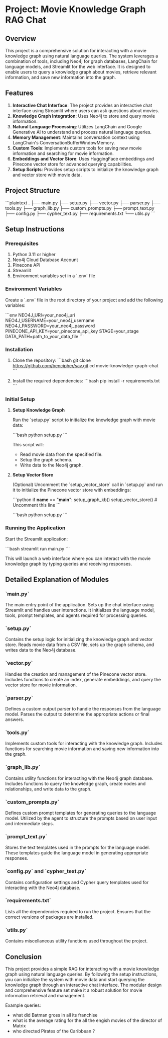 
# Project: Movie Knowledge Graph RAG Chat

## Overview

This project is a comprehensive solution for interacting with a movie knowledge graph using natural language queries. The system leverages a combination of tools, including Neo4j for graph databases, LangChain for language models, and Streamlit for the web interface. It is designed to enable users to query a knowledge graph about movies, retrieve relevant information, and save new information into the graph.

## Features

1. **Interactive Chat Interface**: The project provides an interactive chat interface using Streamlit where users can ask questions about movies.
2. **Knowledge Graph Integration**: Uses Neo4j to store and query movie information.
3. **Natural Language Processing**: Utilizes LangChain and Google Generative AI to understand and process natural language queries.
4. **Memory Management**: Maintains conversation context using LangChain's ConversationBufferWindowMemory.
5. **Custom Tools**: Implements custom tools for saving new movie information and searching for movie information.
6. **Embeddings and Vector Store**: Uses HuggingFace embeddings and Pinecone vector store for advanced querying capabilities.
7. **Setup Scripts**: Provides setup scripts to initialize the knowledge graph and vector store with movie data.

## Project Structure

\`\`\`plaintext
.
├── main.py
├── setup.py
├── vector.py
├── parser.py
├── tools.py
├── graph_lib.py
├── custom_prompts.py
├── prompt_text.py
├── config.py
├── cypher_text.py
├── requirements.txt
└── utils.py
\`\`\`

## Setup Instructions

### Prerequisites

1. Python 3.11 or higher
2. Neo4j Cloud Database Account
3. Pinecone API
4. Streamlit
5. Environment variables set in a \`.env\` file

### Environment Variables

Create a \`.env\` file in the root directory of your project and add the following variables:

\`\`\`env
NEO4J_URI=your_neo4j_uri
NEO4J_USERNAME=your_neo4j_username
NEO4J_PASSWORD=your_neo4j_password
PINECONE_API_KEY=your_pinecone_api_key
STAGE=your_stage
DATA_PATH=path_to_your_data_file
\`\`\`

### Installation

1. Clone the repository:
   \`\`\`bash
   git clone https://github.com/bencipher/sav.git
   cd movie-knowledge-graph-chat
   \`\`\`

2. Install the required dependencies:
   \`\`\`bash
   pip install -r requirements.txt
   \`\`\`

### Initial Setup

1. **Setup Knowledge Graph**

   Run the \`setup.py\` script to initialize the knowledge graph with movie data:

   \`\`\`bash
   python setup.py
   \`\`\`

   This script will:
   - Read movie data from the specified file.
   - Setup the graph schema.
   - Write data to the Neo4j graph.

2. **Setup Vector Store**

   (Optional) Uncomment the \`setup_vector_store\` call in \`setup.py\` and run it to initialize the Pinecone vector store with embeddings:

   \`\`\`python
   if __name__ == "__main__":
       setup_graph_kb()
       setup_vector_store()  # Uncomment this line
   \`\`\`

   \`\`\`bash
   python setup.py
   \`\`\`

### Running the Application

Start the Streamlit application:

\`\`\`bash
streamlit run main.py
\`\`\`

This will launch a web interface where you can interact with the movie knowledge graph by typing queries and receiving responses.

## Detailed Explanation of Modules

### \`main.py\`

The main entry point of the application. Sets up the chat interface using Streamlit and handles user interactions. It initializes the language model, tools, prompt templates, and agents required for processing queries.

### \`setup.py\`

Contains the setup logic for initializing the knowledge graph and vector store. Reads movie data from a CSV file, sets up the graph schema, and writes data to the Neo4j database.

### \`vector.py\`

Handles the creation and management of the Pinecone vector store. Includes functions to create an index, generate embeddings, and query the vector store for movie information.

### \`parser.py\`

Defines a custom output parser to handle the responses from the language model. Parses the output to determine the appropriate actions or final answers.

### \`tools.py\`

Implements custom tools for interacting with the knowledge graph. Includes functions for searching movie information and saving new information into the graph.

### \`graph_lib.py\`

Contains utility functions for interacting with the Neo4j graph database. Includes functions to query the knowledge graph, create nodes and relationships, and write data to the graph.

### \`custom_prompts.py\`

Defines custom prompt templates for generating queries to the language model. Utilized by the agent to structure the prompts based on user input and intermediate steps.

### \`prompt_text.py\`

Stores the text templates used in the prompts for the language model. These templates guide the language model in generating appropriate responses.

### \`config.py\` and \`cypher_text.py\`

Contains configuration settings and Cypher query templates used for interacting with the Neo4j database.

### \`requirements.txt\`

Lists all the dependencies required to run the project. Ensures that the correct versions of packages are installed.

### \`utils.py\`

Contains miscellaneous utility functions used throughout the project.

## Conclusion

This project provides a simple RAG for interacting with a movie knowledge graph using natural language queries. By following the setup instructions, you can initialize the system with movie data and start querying the knowledge graph through an interactive chat interface. The modular design and comprehensive feature set make it a robust solution for movie information retrieval and management.


Example queries:
- what did Batman gross in all its franchise
- what is the average rating for the  all the engish movies of the director of Matrix
- who directed Pirates of the Caribbean ?